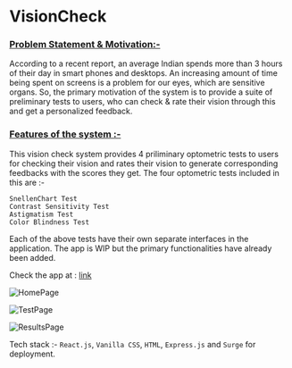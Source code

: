 # VisionCheck
### <ins> Problem Statement & Motivation:- </ins>
According to a recent report, an average Indian spends more than 3 hours of their day in smart phones and desktops. An increasing amount of time being spent on screens is a problem for our eyes, which are sensitive organs. So, the primary motivation of the system is to provide a suite of preliminary tests to users, who can check & rate their vision through this and get a personalized feedback. 

### <ins> Features of the system :- </ins>
This vision check system provides 4 priliminary optometric tests to users for checking their vision and rates their vision to generate corresponding feedbacks with the scores they get. The four optometric tests included in this are :- 

```SnellenChart Test```\
```Contrast Sensitivity Test```\
```Astigmatism Test```\
```Color Blindness Test```

Each of the above tests have their own separate interfaces in the application. The app is  WIP but the primary functionalities have already been added. 


Check the app at : [link](https://eyesmatter.surge.sh/)

![HomePage](https://github.com/user-attachments/assets/2ed9410d-dd41-4797-b544-79e7e208af65)


![TestPage](https://github.com/user-attachments/assets/f53367a5-6cad-4a43-ae0e-72666a4dafe9)


![ResultsPage](https://github.com/user-attachments/assets/713fa751-e0c3-4bd8-a539-a7bcc6f9b8ff)

Tech stack :- 
```React.js```, ```Vanilla CSS```,  ```HTML```, ```Express.js``` and ```Surge``` for deployment.


